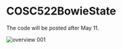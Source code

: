 # COSC522BowieState

The code will be posted after May 11.


![overview 001](https://user-images.githubusercontent.com/20401990/117314703-04263c80-ae55-11eb-8fa4-f9f10b242695.jpeg)

